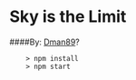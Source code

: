 # Sky is the Limit

####By:
[Dman89](https://www.github.com/dman89/)?


```
	> npm install
	> npm start
```
